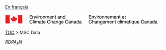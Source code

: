 [En français](geomet-rdpa_fr.md)

![ECCC logo](../../img_eccc-logo.png)

[TOC](../geomet-rdpa_en.md) > MSC Data


$RDPA_EN$
